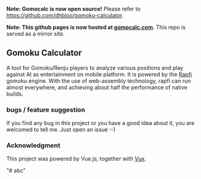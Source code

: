**Note: Gomocalc is now open source!** Please refer to https://github.com/dhbloo/gomoku-calculator.

**Note: This github pages is now hosted at [gomocalc.com](https://gomocalc.com)**. This repo is served as a mirror site.

## Gomoku Calculator

A tool for Gomoku/Renju players to analyze various positions and play against AI as entertainment on mobile platform. It is powered by the [Rapfi](https://github.com/dhbloo/Rapfi-gomocup) gomoku engine. With the use of web-assembly technology, rapfi can run almost everywhere, and achieving about half the performance of native builds.


### bugs / feature suggestion

If you find any bug in this project or you have a good idea about it, you are welcomed to tell me. Just open an issue :-)

### Acknowledgment

This project was powered by Vue.js, together with [Vux](https://vux.li/).

"# abc" 
